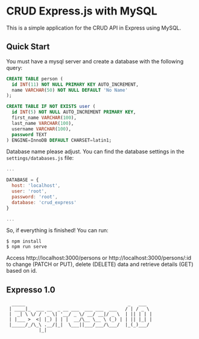 # CRUD Express.js with MySQL
This is a simple application for the CRUD API in Express using MySQL.

## Quick Start

You must have a mysql server and create a database with the following query:

```sql
CREATE TABLE person (
  id INT(11) NOT NULL PRIMARY KEY AUTO_INCREMENT,
  name VARCHAR(50) NOT NULL DEFAULT 'No Name' 
);

CREATE TABLE IF NOT EXISTS user (
  id INT(5) NOT NULL AUTO_INCREMENT PRIMARY KEY,
  first_name VARCHAR(100),
  last_name VARCHAR(100),
  username VARCHAR(100),
  password TEXT
) ENGINE=InnoDB DEFAULT CHARSET=latin1;
```

Database name please adjust. You can find the database settings in the `settings/databases.js` file:

```javascript
...

DATABASE = {
  host: 'localhost',
  user: 'root',
  password: 'root',
  database: 'crud_express'
}

...
```

So, if everything is finished! You can run:

```
$ npm install
$ npm run serve
```

Access http://localhost:3000/persons or http://localhost:3000/persons/:id to change (PATCH or PUT), delete (DELETE) data and retrieve details (GET) based on id.

## Expresso 1.0

```
  _____                                      _   ___  
 | ____|_  ___ __  _ __ ___  ___ ___  ___   / | / _ \ 
 |  _| \ \/ / '_ \| '__/ _ \/ __/ __|/ _ \  | || | | |
 | |___ >  <| |_) | | |  __/\__ \__ \ (_) | | || |_| |
 |_____/_/\_\ .__/|_|  \___||___/___/\___/  |_(_)___/ 
            |_|                                       

```

